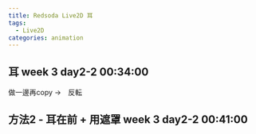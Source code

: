 ```yaml
---
title: Redsoda Live2D 耳
tags:
  - Live2D
categories: animation
---
```

## 耳 week 3 day2-2 00:34:00

做一邊再copy →　反転

## 方法2 - 耳在前 + 用遮罩 week 3 day2-2 00:41:00